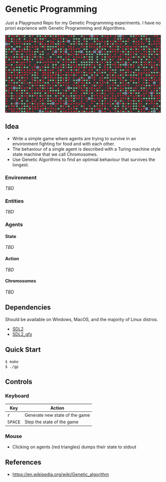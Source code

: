 # Genetic Programming

Just a Playground Repo for my Genetic Programming experiments. I have no priori exprience with Genetic Programming and Algorithms.

![demo](./assets/demo.png)

## Idea

- Write a simple game where agents are trying to survive in an environment fighting for food and with each other.
- The behaviour of a single agent is described with a Turing machine style state machine that we call Chromosomes.
- Use Genetic Algorithms to find an optimial behaviour that survives the longest.

### Environment

<!-- TODO: Document environment -->
*TBD*

### Entities

<!-- TODO: Document entities -->
*TBD*

### Agents

#### State

<!-- TODO: Document agents state -->
*TBD*

#### Action

<!-- TODO: Document available agents actions -->
*TBD*

#### Chromosomes

<!-- TODO: Document agents chromosomes -->
*TBD*

## Dependencies

Should be available on Windows, MacOS, and the majority of Linux distros.

- [SDL2]
- [SDL2_gfx]

## Quick Start

```console
$ make
$ ./gp
```

## Controls

### Keyboard

| Key              | Action                         |
|------------------|--------------------------------|
| <kbd>r</kbd>     | Generate new state of the game |
| <kbd>SPACE</kbd> | Step the state of the game     |

### Mouse

- Clicking on agents (red triangles) dumps their state to stdout

## References

- https://en.wikipedia.org/wiki/Genetic_algorithm

[SDL2]: https://www.libsdl.org/
[SDL2_gfx]: https://github.com/ferzkopp/SDL_gfx
